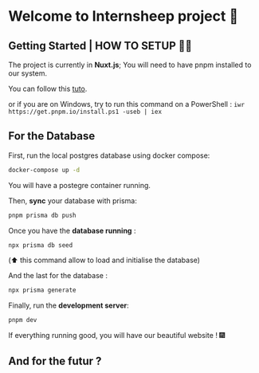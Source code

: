 # Welcome to Internsheep project 🐑

## Getting Started | HOW TO SETUP 👷‍♂️

The project is currently in **Nuxt.js**; You will need to have pnpm installed to our system.

You can follow this [tuto](https://pnpm.io/fr/next/installation).

or if you are on Windows, try to run this command on a PowerShell : `iwr https://get.pnpm.io/install.ps1 -useb | iex`

## For the Database
First, run the local postgres database using docker compose:

```bash
docker-compose up -d
```
You will have a postegre container running.

Then, **sync** your database with prisma:

```bash
pnpm prisma db push
```

Once you have the __database running__ : 

```bash
npx prisma db seed
```

(⬆️ this command allow to load and initialise the database)

And the last for the database :

```bash
npx prisma generate
```


Finally, run the __development server__:

```bash
pnpm dev
```

If everything running good, you will have our beautiful website ! 🎆

## And for the futur ? 

